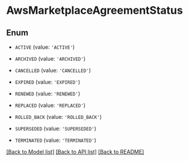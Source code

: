 # AwsMarketplaceAgreementStatus


## Enum

* `ACTIVE` (value: `'ACTIVE'`)

* `ARCHIVED` (value: `'ARCHIVED'`)

* `CANCELLED` (value: `'CANCELLED'`)

* `EXPIRED` (value: `'EXPIRED'`)

* `RENEWED` (value: `'RENEWED'`)

* `REPLACED` (value: `'REPLACED'`)

* `ROLLED_BACK` (value: `'ROLLED_BACK'`)

* `SUPERSEDED` (value: `'SUPERSEDED'`)

* `TERMINATED` (value: `'TERMINATED'`)

[[Back to Model list]](../README.md#documentation-for-models) [[Back to API list]](../README.md#documentation-for-api-endpoints) [[Back to README]](../README.md)


